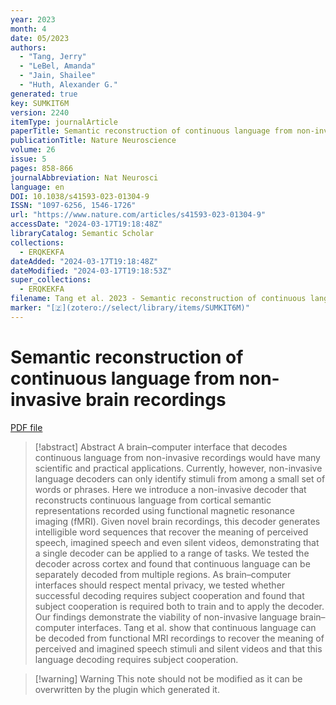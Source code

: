 ```yaml
---
year: 2023
month: 4
date: 05/2023
authors:
  - "Tang, Jerry"
  - "LeBel, Amanda"
  - "Jain, Shailee"
  - "Huth, Alexander G."
generated: true
key: SUMKIT6M
version: 2240
itemType: journalArticle
paperTitle: Semantic reconstruction of continuous language from non-invasive brain recordings
publicationTitle: Nature Neuroscience
volume: 26
issue: 5
pages: 858-866
journalAbbreviation: Nat Neurosci
language: en
DOI: 10.1038/s41593-023-01304-9
ISSN: "1097-6256, 1546-1726"
url: "https://www.nature.com/articles/s41593-023-01304-9"
accessDate: "2024-03-17T19:18:48Z"
libraryCatalog: Semantic Scholar
collections:
  - ERQKEKFA
dateAdded: "2024-03-17T19:18:48Z"
dateModified: "2024-03-17T19:18:53Z"
super_collections:
  - ERQKEKFA
filename: Tang et al. 2023 - Semantic reconstruction of continuous language from non-invasive brain recordings.pdf
marker: "[🇿](zotero://select/library/items/SUMKIT6M)"
---
```

# Semantic reconstruction of continuous language from non-invasive brain recordings

[PDF file](/Papers/PDFs/Tang%20et%20al.%202023%20-%20Semantic%20reconstruction%20of%20continuous%20language%20from%20non-invasive%20brain%20recordings.pdf)

> [!abstract] Abstract
> A brain–computer interface that decodes continuous language from non-invasive recordings would have many scientific and practical applications. Currently, however, non-invasive language decoders can only identify stimuli from among a small set of words or phrases. Here we introduce a non-invasive decoder that reconstructs continuous language from cortical semantic representations recorded using functional magnetic resonance imaging (fMRI). Given novel brain recordings, this decoder generates intelligible word sequences that recover the meaning of perceived speech, imagined speech and even silent videos, demonstrating that a single decoder can be applied to a range of tasks. We tested the decoder across cortex and found that continuous language can be separately decoded from multiple regions. As brain–computer interfaces should respect mental privacy, we tested whether successful decoding requires subject cooperation and found that subject cooperation is required both to train and to apply the decoder. Our findings demonstrate the viability of non-invasive language brain–computer interfaces. Tang et al. show that continuous language can be decoded from functional MRI recordings to recover the meaning of perceived and imagined speech stimuli and silent videos and that this language decoding requires subject cooperation.

>[!warning] Warning
> This note should not be modified as it can be overwritten by the plugin which generated it.

